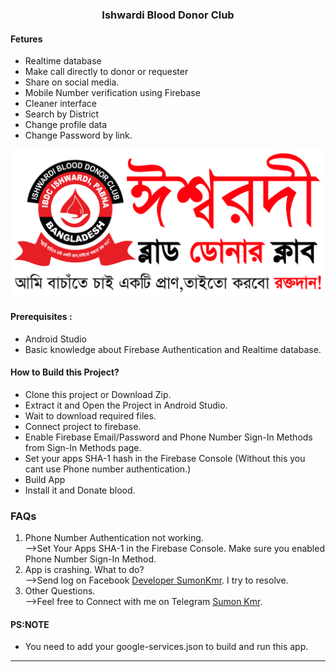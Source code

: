 ###  <center> Ishwardi Blood Donor Club</center>
#### Fetures

- Realtime database
- Make call directly to donor or requester
- Share on social media.
- Mobile Number verification using Firebase
- Cleaner interface
- Search by District
- Change profile data
- Change Password by link.


[<img src="media/ibdc_logo_with_moto.png" />](https://www.facebook.com/sumonkmr.studio)

#### Prerequisites :
- Android Studio
- Basic knowledge about Firebase Authentication and Realtime database.

#### How to Build this Project?
- Clone this project or Download Zip.
- Extract it and Open the Project in Android Studio.
- Wait to download required files.
- Connect project to firebase.
- Enable Firebase Email/Password and Phone Number Sign-In Methods from Sign-In Methods page.
- Set your apps SHA-1 hash in the Firebase Console (Without this you cant use Phone number authentication.)
- Build App
- Install it and Donate blood.

### FAQs
1. Phone Number Authentication not working.<br>
    -->Set Your Apps SHA-1 in the Firebase Console. Make sure you enabled Phone Number Sign-In Method.
2. App is crashing. What to do?<br>
    -->Send log on Facebook [Developer SumonKmr](https://www.facebook.com/sumonkmr.studio). I try to resolve.
3. Other Questions.<br>
    -->Feel free to Connect with me on Telegram [Sumon Kmr](http://t.me/sumonkmr).

#### PS:NOTE
- You need to add your google-services.json to build and run this app.

------------

